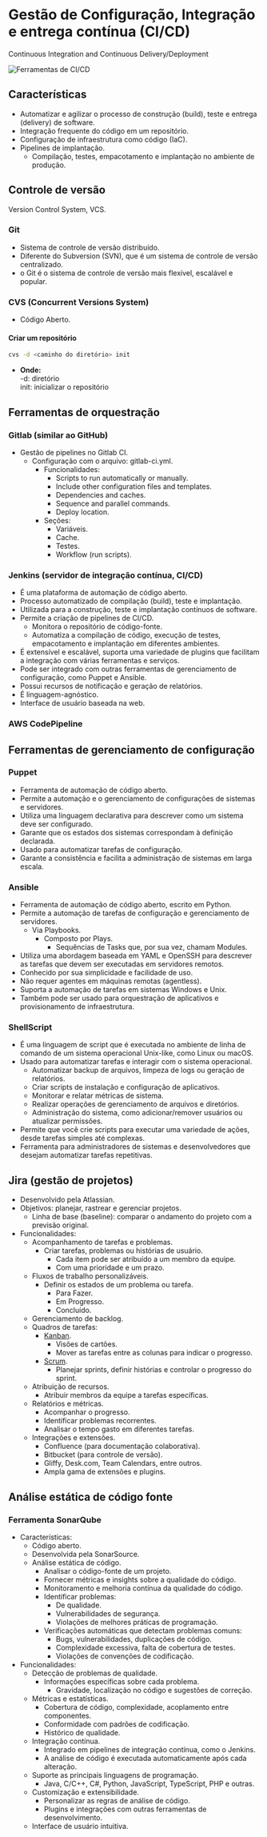 # Gestão de Configuração, Integração e entrega contínua (CI/CD)

Continuous Integration and Continuous Delivery/Deployment

![Ferramentas de CI/CD](/Imagens/CICD-Tools.png)

## Características

- Automatizar e agilizar o processo de construção (build), teste e entrega (delivery) de software.
- Integração frequente do código em um repositório.
- Configuração de infraestrutura como código (IaC).
- Pipelines de implantação.
  - Compilação, testes, empacotamento e implantação no ambiente de produção.

## Controle de versão

Version Control System, VCS.

### Git

- Sistema de controle de versão distribuído.
- Diferente do Subversion (SVN), que é um sistema de controle de versão centralizado.
- o Git é o sistema de controle de versão mais flexível, escalável e popular.

### CVS (Concurrent Versions System)

- Código Aberto.

#### Criar um repositório

```bash
cvs -d <caminho do diretório> init
```

- **Onde:**  
   -d: diretório  
   init: inicializar o repositório

## Ferramentas de orquestração

### Gitlab (similar ao GitHub)

- Gestão de pipelines no Gitlab CI.
  - Configuração com o arquivo: gitlab-ci.yml.
    - Funcionalidades:
      - Scripts to run automatically or manually.
      - Include other configuration files and templates.
      - Dependencies and caches.
      - Sequence and parallel commands.
      - Deploy location.
    - Seções:
      - Variáveis.
      - Cache.
      - Testes.
      - Workflow (run scripts).

### Jenkins (servidor de integração contínua, CI/CD)

- É uma plataforma de automação de código aberto.
- Processo automatizado de compilação (build), teste e implantação.
- Utilizada para a construção, teste e implantação contínuos de software.
- Permite a criação de pipelines de CI/CD.
  - Monitora o repositório de código-fonte.
  - Automatiza a compilação de código, execução de testes, empacotamento e implantação em diferentes ambientes.
- É extensível e escalável, suporta uma variedade de plugins que facilitam a integração com várias ferramentas e serviços.
- Pode ser integrado com outras ferramentas de gerenciamento de configuração, como Puppet e Ansible.
- Possui recursos de notificação e geração de relatórios.
- É linguagem-agnóstico.
- Interface de usuário baseada na web.

### AWS CodePipeline

## Ferramentas de gerenciamento de configuração

### Puppet

- Ferramenta de automação de código aberto.
- Permite a automação e o gerenciamento de configurações de sistemas e servidores.
- Utiliza uma linguagem declarativa para descrever como um sistema deve ser configurado.
- Garante que os estados dos sistemas correspondam à definição declarada.
- Usado para automatizar tarefas de configuração.
- Garante a consistência e facilita a administração de sistemas em larga escala.

### Ansible

- Ferramenta de automação de código aberto, escrito em Python.
- Permite a automação de tarefas de configuração e gerenciamento de servidores.
  - Via Playbooks.
    - Composto por Plays.
      - Sequências de Tasks que, por sua vez, chamam Modules.
- Utiliza uma abordagem baseada em YAML e OpenSSH para descrever as tarefas que devem ser executadas em servidores remotos.
- Conhecido por sua simplicidade e facilidade de uso.
- Não requer agentes em máquinas remotas (agentless).
- Suporta a automação de tarefas em sistemas Windows e Unix.
- Também pode ser usado para orquestração de aplicativos e provisionamento de infraestrutura.

### ShellScript

- É uma linguagem de script que é executada no ambiente de linha de comando de um sistema operacional Unix-like, como Linux ou macOS.
- Usado para automatizar tarefas e interagir com o sistema operacional.
  - Automatizar backup de arquivos, limpeza de logs ou geração de relatórios.
  - Criar scripts de instalação e configuração de aplicativos.
  - Monitorar e relatar métricas de sistema.
  - Realizar operações de gerenciamento de arquivos e diretórios.
  - Administração do sistema, como adicionar/remover usuários ou atualizar permissões.
- Permite que você crie scripts para executar uma variedade de ações, desde tarefas simples até complexas.
- Ferramenta para administradores de sistemas e desenvolvedores que desejam automatizar tarefas repetitivas.

## Jira (gestão de projetos)

- Desenvolvido pela Atlassian.
- Objetivos: planejar, rastrear e gerenciar projetos.
  - Linha de base (baseline): comparar o andamento do projeto com a previsão original.
- Funcionalidades:
  - Acompanhamento de tarefas e problemas.
    - Criar tarefas, problemas ou histórias de usuário.
      - Cada item pode ser atribuído a um membro da equipe.
      - Com uma prioridade e um prazo.
  - Fluxos de trabalho personalizáveis.
    - Definir os estados de um problema ou tarefa.
      - Para Fazer.
      - Em Progresso.
      - Concluído.
  - Gerenciamento de backlog.
  - Quadros de tarefas:
    - [Kanban](</Tecnologia da Informação/Gestão e legislação/Metodologias/Agile Frameworks/Kanban.md>).
      - Visões de cartões.
      - Mover as tarefas entre as colunas para indicar o progresso.
    - [Scrum](</Tecnologia da Informação/Gestão e legislação/Metodologias/Agile Frameworks/Scrum.md>).
      - Planejar sprints, definir histórias e controlar o progresso do sprint.
  - Atribuição de recursos.
    - Atribuir membros da equipe a tarefas específicas.
  - Relatórios e métricas.
    - Acompanhar o progresso.
    - Identificar problemas recorrentes.
    - Analisar o tempo gasto em diferentes tarefas.
  - Integrações e extensões.
    - Confluence (para documentação colaborativa).
    - Bitbucket (para controle de versão).
    - Gliffy, Desk.com, Team Calendars, entre outros.
    - Ampla gama de extensões e plugins.

## Análise estática de código fonte

### Ferramenta SonarQube

- Características:
  - Código aberto.
  - Desenvolvida pela SonarSource.
  - Análise estática de código.
    - Analisar o código-fonte de um projeto.
    - Fornecer métricas e insights sobre a qualidade do código.
    - Monitoramento e melhoria contínua da qualidade do código.
    - Identificar problemas:
      - De qualidade.
      - Vulnerabilidades de segurança.
      - Violações de melhores práticas de programação.
    - Verificações automáticas que detectam problemas comuns:
      - Bugs, vulnerabilidades, duplicações de código.
      - Complexidade excessiva, falta de cobertura de testes.
      - Violações de convenções de codificação.
- Funcionalidades:
  - Detecção de problemas de qualidade.
    - Informações específicas sobre cada problema.
      - Gravidade, localização no código e sugestões de correção.
  - Métricas e estatísticas.
    - Cobertura de código, complexidade, acoplamento entre componentes.
    - Conformidade com padrões de codificação.
    - Histórico de qualidade.
  - Integração contínua.
    - Integrado em pipelines de integração contínua, como o Jenkins.
    - A análise de código é executada automaticamente após cada alteração.
  - Suporte as principais linguagens de programação.
    - Java, C/C++, C#, Python, JavaScript, TypeScript, PHP e outras.
  - Customização e extensibilidade.
    - Personalizar as regras de análise de código.
    - Plugins e integrações com outras ferramentas de desenvolvimento.
  - Interface de usuário intuitiva.
